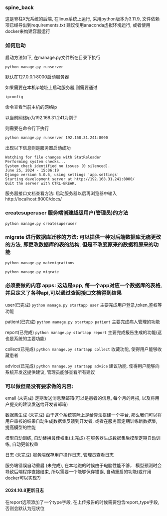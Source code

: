 ### spine_back
这是脊柱X光系统的后端, 在linux系统上运行, 采用python版本为3.11.9, 文件依赖项已经导出到requirements.txt
建议使用anaconda虚拟环境运行, 或者使用docker来构建容器运行

### 如何启动
启动方法如下, 在manage.py文件所在目录下执行
```sh
python manage.py runserver
```
默认在127.0.0.1:8000启动服务器

如果需要在本机ip地址上启动服务器,则需要通过
```sh
ipconfig
```
命令查看当前主机的网络ip

以当前网络ip为192.168.31.241为例子

则需要在命令行下执行
```sh
python manage.py runserver 192.168.31.241:8000
```

出现以下信息则是服务器启动成功

```
Watching for file changes with StatReloader
Performing system checks...
System check identified no issues (0 silenced).
June 25, 2024 - 15:06:19
Django version 5.0.6, using settings 'app.settings'
Starting development server at http://192.168.31.241:8000/
Quit the server with CTRL-BREAK.
```

服务器接口文档查看方法: 
启动服务器以后再浏览器中输入
http://localhost:8000/docs/

### createsuperuser 服务端创建超级用户(管理员)的方法
```sh
python manage.py createsuperuser
```
### migrate 进行数据库迁移的方法: 可以提供一种对后端数据库无痛更改的方法, 即更改数据库的表的结构, 但是不改变原来的数据和原来的功能
```sh
python manage.py makemigrations

python manage.py migrate
```

### 必须要做的内容 apps: 这边是app, 每一个app对应一个数据库的表格, 并且定义了各种api,可以通过查阅接口文档得到结果
user(已完成) ```python manage.py startapp user``` 主要完成用户登录,token,鉴权等功能

patient(已完成) ```python manage.py startapp patient``` 主要完成病人管理的功能

report(已完成) ```python manage.py startapp report``` 主要完成报告生成的功能(这也是系统的主要功能)

collect(已完成) ```python manage.py startapp collect``` 收藏功能, 使得用户能够收藏患者

advice(已完成) ```python manage.py startapp advice``` 建议功能, 使得用户能够向系统开发这提供建议, 管理员能够查看所有建议

### 可以做但是没有要求做的内容:
email (未完成) 定期发送消息至邮箱(可以是患者的信息, 每个月的月报, 以及将用户提交的建议发送给开发者邮箱)

数据集生成 (未完成) 由于这个系统实际上是给算法搭建一个平台, 那么我们可以将用户审核的结果自动生成数据集反馈到开发者, 或者在服务器定期训练新数据集, 提高模型的性能

模型自动训练, 自动替换最佳权重(未完成) 在服务器生成数据集后模型定期自动训练, 自动更新权重

日志 (未完成) 服务端保存用户操作日志, 管理员查看日志

服务端错误自动重启 (未完成), 在本地跑的时候由于电脑性能不够， 模型预测时会导致后端程序直接结束, 所以需要一个能够保存错误, 自动重启的功能(或许用docker可以实现?)




#### 2024.10.8更新日志
在report选项添加了一个type字段, 在上传报告的时候需要包含report_type字段, 否则会默认为冠状位